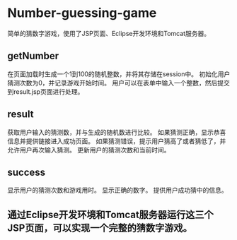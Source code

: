 # Number-guessing-game
简单的猜数字游戏，使用了JSP页面、Eclipse开发环境和Tomcat服务器。
## getNumber
  在页面加载时生成一个1到100的随机整数，并将其存储在session中。
  初始化用户猜测次数为0，并记录游戏开始时间。
  用户可以在表单中输入一个整数，然后提交到result.jsp页面进行处理。
## result
  获取用户输入的猜测数，并与生成的随机数进行比较。
  如果猜测正确，显示恭喜信息并提供链接进入成功页面。
  如果猜测错误，提示用户猜高了或者猜低了，并允许用户再次输入猜测。
  更新用户的猜测次数和当前时间。
## success
  显示用户的猜测次数和游戏用时。
  显示正确的数字。
  提供用户成功猜中的信息。
## 通过Eclipse开发环境和Tomcat服务器运行这三个JSP页面，可以实现一个完整的猜数字游戏。
